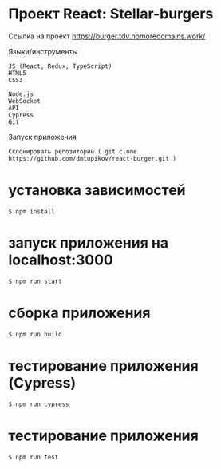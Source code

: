# Проект React: Stellar-burgers

Ссылка на проект https://burger.tdv.nomoredomains.work/


Языки/инструменты

    JS (React, Redux, TypeScript)
    HTML5
    CSS3
	
    Node.js
	WebSocket
	API
	Cypress
    Git  


Запуск приложения

    Склонировать репозиторий ( git clone https://github.com/dmtupikov/react-burger.git )

# установка зависимостей
    $ npm install

# запуск приложения на localhost:3000
    $ npm run start

# сборка приложения
    $ npm run build

# тестирование приложения (Cypress)
    $ npm run cypress

# тестирование приложения
    $ npm run test
